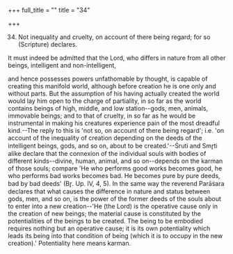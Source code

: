 +++
full_title = ""
title = "34"

+++


34. Not inequality and cruelty, on account of there being regard; for so (Scripture) declares.

It must indeed be admitted that the Lord, who differs in nature from all other beings, intelligent and non-intelligent,

and hence possesses powers unfathomable by thought, is capable of creating this manifold world, although before creation he is one only and without parts. But the assumption of his having actually created the world would lay him open to the charge of partiality, in so far as the world contains beings of high, middle, and low station--gods, men, animals, immovable beings; and to that of cruelty, in so far as he would be instrumental in making his creatures experience pain of the most dreadful kind.--The reply to this is 'not so, on account of there being regard'; i.e. 'on account of the inequality of creation depending on the deeds of the intelligent beings, gods, and so on, about to be created.'--Śruti and Smr̥ti alike declare that the connexion of the individual souls with bodies of different kinds--divine, human, animal, and so on--depends on the karman of those souls; compare 'He who performs good works becomes good, he who performs bad works becomes bad. He becomes pure by pure deeds, bad by bad deeds' (Br̥. Up. IV, 4, 5). In the same way the reverend Parāśara declares that what causes the difference in nature and status between gods, men, and so on, is the power of the former deeds of the souls about to enter into a new creation--'He (the Lord) is the operative cause only in the creation of new beings; the material cause is constituted by the potentialities of the beings to be created. The being to be embodied requires nothing but an operative cause; it is its own potentiality which leads its being into that condition of being (which it is to occupy in the new creation).' Potentiality here means karman.

